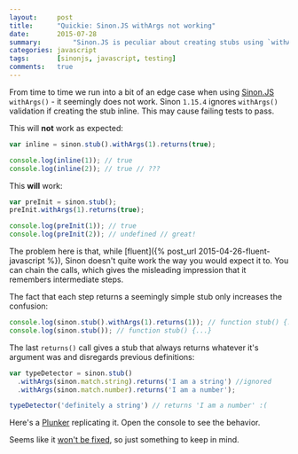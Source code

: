 ```yaml
---
layout:     post
title:      "Quickie: Sinon.JS withArgs not working"
date:       2015-07-28
summary:		"Sinon.JS is peculiar about creating stubs using `withArgs` inline"
categories: javascript
tags:       [sinonjs, javascript, testing]
comments:   true
---
```


From time to time we run into a bit of an edge case when using [Sinon.JS](http://sinonjs.org/)
`withArgs()` - it seemingly does not work. Sinon `1.15.4` ignores `withArgs()` validation
if creating the stub inline. This may cause failing tests to pass.

This will **not** work as expected:

```js
var inline = sinon.stub().withArgs(1).returns(true);

console.log(inline(1)); // true
console.log(inline(2)); // true // ???
```

This **will** work:

```js
var preInit = sinon.stub();
preInit.withArgs(1).returns(true);

console.log(preInit(1)); // true
console.log(preInit(2)); // undefined // great!
```

The problem here is that, while [fluent]({% post_url 2015-04-26-fluent-javascript %}),
Sinon doesn't quite work the way you would expect it to. You can chain the calls,
which gives the misleading impression that it remembers intermediate steps.

The fact that each step returns a seemingly simple stub only increases the confusion:

```js
console.log(sinon.stub().withArgs(1).returns(1)); // function stub() {...}
console.log(sinon.stub()); // function stub() {...}
```

The last `returns()` call gives a stub that always returns whatever
it's argument was and disregards previous definitions:

```js
var typeDetector = sinon.stub()
  .withArgs(sinon.match.string).returns('I am a string') //ignored
  .withArgs(sinon.match.number).returns('I am a number');

typeDetector('definitely a string') // returns 'I am a number' :(
```

Here's a [Plunker](http://plnkr.co/edit/ySNFvV6mEaeYdOPiH5Gq?p=preview) replicating it.
Open the console to see the behavior.

Seems like it [won't be fixed](https://github.com/cjohansen/Sinon.JS/issues/739),
so just something to keep in mind. 
